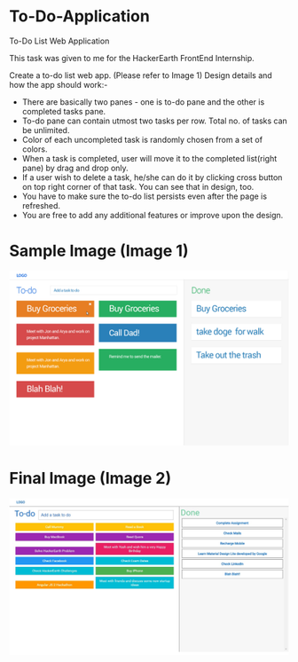# To-Do-Application

To-Do List Web Application

This task was given to me for the HackerEarth FrontEnd Internship.

Create a to-do list web app. (Please refer to Image 1)
Design details and how the app should work:-

-   There are basically two panes - one is to-do pane and the other is completed tasks pane.
-   To-do pane can contain utmost two tasks per row. Total no. of tasks can be unlimited.
-   Color of each uncompleted task is randomly chosen from a set of colors.
-   When a task is completed, user will move it to the completed list(right pane) by drag and drop only.
-   If a user wish to delete a task, he/she can do it by clicking cross button on top right corner of that task. You can see that in design, too.
-   You have to make sure the to-do list persists even after the page is refreshed.
-   You are free to add any additional features or improve upon the design.

# Sample Image (Image 1)

![Image 1](https://raw.githubusercontent.com/manishbisht/To-Do-Application/master/snapshots/sample.jpg)

# Final Image (Image 2)

![Image 1](https://raw.githubusercontent.com/manishbisht/To-Do-Application/master/snapshots/final.jpg)
